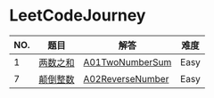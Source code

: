 # LeetCodeJourney


|NO.|题目|解答|难度|
|-  |-  | - | - |
|1|[两数之和](https://leetcode-cn.com/problems/two-sum/) |[A01TwoNumberSum](https://github.com/qingmei2/LeetCodeJourney/blob/master/src/A01TwoNumberSum.java)|Easy|
|7|[颠倒整数](https://leetcode-cn.com/problems/two-sum/) |[A02ReverseNumber](https://github.com/qingmei2/LeetCodeJourney/blob/master/src/A02ReverseNumber.java)|Easy|
